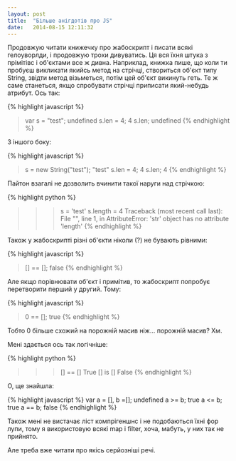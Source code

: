 ```yaml
---
layout: post
title:  "Більше анігдотів про JS"
date:   2014-08-15 12:11:32
---
```


Продовжую читати книжечку про жабоскрипт і писати всякі гелоуворлди, і продовжую трохи дивуватись.
Ця вся їхня штука з прімітівс і об'єктами все ж дивна. Наприклад, книжка пише, що коли ти пробуєш
викликати якийсь метод на стрічці, створиться об'єкт типу String, звідти метод візьметься, потім цей
об'єкт викинуть геть. Те ж саме станеться, якщо спробувати стрічці приписати який-небудь атрибут. Ось так:

{% highlight javascript %}
> var s = "test";
undefined
> s.len = 4;
4
> s.len;
undefined
{% endhighlight %}

З іншого боку:

{% highlight javascript %}
> s = new String("test");
"test"
> s.len = 4;
4
> s.len;
4
{% endhighlight %}

Пайтон взагалі не дозволить вчинити такої наруги над стрічкою:

{% highlight python %}
>>> s = 'test'
>>> s.length = 4
Traceback (most recent call last):
  File "<stdin>", line 1, in <module>
AttributeError: 'str' object has no attribute 'length'
{% endhighlight %}

Також у жабоскрипті різні об'єкти ніколи (?) не бувають рівними:

{% highlight javascript %}
> [] == [];
false
{% endhighlight %}

Але якщо порівнювати об'єкт і примітив, то жабоскрипт попробує перетворити перший у другий. Тому:

{% highlight javascript %}
> 0 == [];
true
{% endhighlight %}

Тобто 0 більше схожий на порожній масив ніж... порожній масив? Хм.

Мені здається ось так логічніше:

{% highlight python %}
>>> [] == []
True
>>> [] is []
False
{% endhighlight %}

О, ще знайшла:

{% highlight javascript %}
var a = [], b =[];
undefined
a >= b;
true
a <= b;
true
a == b;
false
{% endhighlight %}

Також мені не вистачає ліст компрігеншнс і не подобаються їхні фор лупи, тому я використовую всякі map і
filter, хоча, мабуть, у них так не прийнято.

Але треба вже читати про якісь серйозніші речі.
